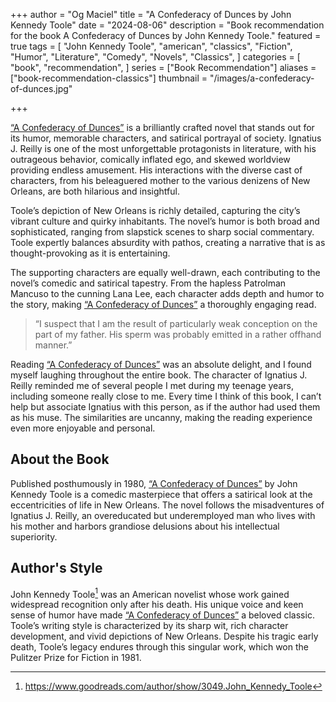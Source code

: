 +++
author = "Og Maciel"
title = "A Confederacy of Dunces by John Kennedy Toole"
date = "2024-08-06"
description = "Book recommendation for the book A Confederacy of Dunces by John Kennedy Toole."
featured = true
tags = [
    "John Kennedy Toole",
    "american",
    "classics",
    "Fiction",
    "Humor",
    "Literature",
    "Comedy",
    "Novels",
    "Classics",
]
categories = [
    "book",
    "recommendation",
]
series = ["Book Recommendation"]
aliases = ["book-recommendation-classics"]
thumbnail = "/images/a-confederacy-of-dunces.jpg"

+++

<a href="https://amzn.to/3zZYzwd" rel="nofollow" target="_blank">“A Confederacy of Dunces”</a> is a brilliantly crafted novel that stands out for its humor, memorable characters, and satirical portrayal of society. Ignatius J. Reilly is one of the most unforgettable protagonists in literature, with his outrageous behavior, comically inflated ego, and skewed worldview providing endless amusement. His interactions with the diverse cast of characters, from his beleaguered mother to the various denizens of New Orleans, are both hilarious and insightful.

Toole’s depiction of New Orleans is richly detailed, capturing the city’s vibrant culture and quirky inhabitants. The novel’s humor is both broad and sophisticated, ranging from slapstick scenes to sharp social commentary. Toole expertly balances absurdity with pathos, creating a narrative that is as thought-provoking as it is entertaining.

The supporting characters are equally well-drawn, each contributing to the novel’s comedic and satirical tapestry. From the hapless Patrolman Mancuso to the cunning Lana Lee, each character adds depth and humor to the story, making <a href="https://amzn.to/3zZYzwd" rel="nofollow" target="_blank">“A Confederacy of Dunces”</a> a thoroughly engaging read.

> “I suspect that I am the result of particularly weak conception on the part of my father. His sperm was probably emitted in a rather offhand manner.”

Reading <a href="https://amzn.to/3zZYzwd" rel="nofollow" target="_blank">“A Confederacy of Dunces”</a> was an absolute delight, and I found myself laughing throughout the entire book. The character of Ignatius J. Reilly reminded me of several people I met during my teenage years, including someone really close to me. Every time I think of this book, I can’t help but associate Ignatius with this person, as if the author had used them as his muse. The similarities are uncanny, making the reading experience even more enjoyable and personal.

## About the Book

Published posthumously in 1980, <a href="https://amzn.to/3zZYzwd" rel="nofollow" target="_blank">“A Confederacy of Dunces”</a> by John Kennedy Toole is a comedic masterpiece that offers a satirical look at the eccentricities of life in New Orleans. The novel follows the misadventures of Ignatius J. Reilly, an overeducated but underemployed man who lives with his mother and harbors grandiose delusions about his intellectual superiority.

## Author's Style

John Kennedy Toole[^1] was an American novelist whose work gained widespread recognition only after his death. His unique voice and keen sense of humor have made <a href="https://amzn.to/3zZYzwd" rel="nofollow" target="_blank">“A Confederacy of Dunces”</a> a beloved classic. Toole’s writing style is characterized by its sharp wit, rich character development, and vivid depictions of New Orleans. Despite his tragic early death, Toole’s legacy endures through this singular work, which won the Pulitzer Prize for Fiction in 1981.

[^1]: https://www.goodreads.com/author/show/3049.John_Kennedy_Toole

